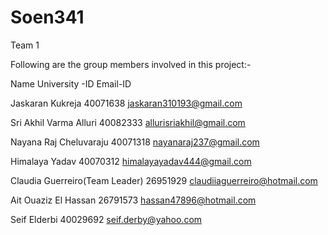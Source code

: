 # Soen341

Team 1

Following are the group members involved in this project:-

Name	University -ID	Email-ID


Jaskaran Kukreja	40071638	jaskaran310193@gmail.com

Sri Akhil Varma Alluri	40082333	allurisriakhil@gmail.com

Nayana Raj Cheluvaraju	40071318	nayanaraj237@gmail.com

Himalaya Yadav	40070312	himalayayadav444@gmail.com

Claudia Guerreiro(Team Leader)	26951929	claudiiaguerreiro@hotmail.com

Ait Ouaziz El Hassan	26791573	hassan47896@hotmail.com

Seif Elderbi 40029692 seif.derby@yahoo.com

